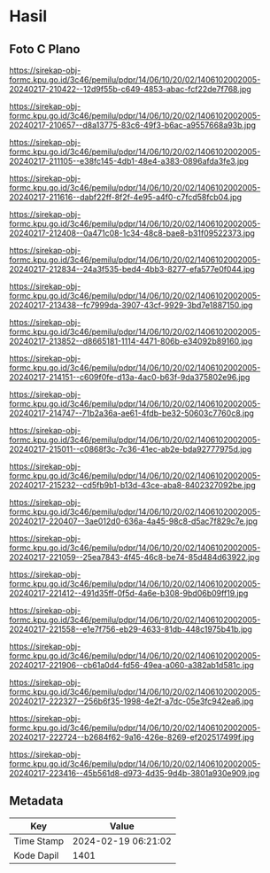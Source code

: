 # Hasil

## Foto C Plano

https://sirekap-obj-formc.kpu.go.id/3c46/pemilu/pdpr/14/06/10/20/02/1406102002005-20240217-210422--12d9f55b-c649-4853-abac-fcf22de7f768.jpg

https://sirekap-obj-formc.kpu.go.id/3c46/pemilu/pdpr/14/06/10/20/02/1406102002005-20240217-210657--d8a13775-83c6-49f3-b6ac-a9557668a93b.jpg

https://sirekap-obj-formc.kpu.go.id/3c46/pemilu/pdpr/14/06/10/20/02/1406102002005-20240217-211105--e38fc145-4db1-48e4-a383-0896afda3fe3.jpg

https://sirekap-obj-formc.kpu.go.id/3c46/pemilu/pdpr/14/06/10/20/02/1406102002005-20240217-211616--dabf22ff-8f2f-4e95-a4f0-c7fcd58fcb04.jpg

https://sirekap-obj-formc.kpu.go.id/3c46/pemilu/pdpr/14/06/10/20/02/1406102002005-20240217-212408--0a471c08-1c34-48c8-bae8-b31f09522373.jpg

https://sirekap-obj-formc.kpu.go.id/3c46/pemilu/pdpr/14/06/10/20/02/1406102002005-20240217-212834--24a3f535-bed4-4bb3-8277-efa577e0f044.jpg

https://sirekap-obj-formc.kpu.go.id/3c46/pemilu/pdpr/14/06/10/20/02/1406102002005-20240217-213438--fc7999da-3907-43cf-9929-3bd7e1887150.jpg

https://sirekap-obj-formc.kpu.go.id/3c46/pemilu/pdpr/14/06/10/20/02/1406102002005-20240217-213852--d8665181-1114-4471-806b-e34092b89160.jpg

https://sirekap-obj-formc.kpu.go.id/3c46/pemilu/pdpr/14/06/10/20/02/1406102002005-20240217-214151--c609f0fe-d13a-4ac0-b63f-9da375802e96.jpg

https://sirekap-obj-formc.kpu.go.id/3c46/pemilu/pdpr/14/06/10/20/02/1406102002005-20240217-214747--71b2a36a-ae61-4fdb-be32-50603c7760c8.jpg

https://sirekap-obj-formc.kpu.go.id/3c46/pemilu/pdpr/14/06/10/20/02/1406102002005-20240217-215011--c0868f3c-7c36-41ec-ab2e-bda92777975d.jpg

https://sirekap-obj-formc.kpu.go.id/3c46/pemilu/pdpr/14/06/10/20/02/1406102002005-20240217-215232--cd5fb9b1-b13d-43ce-aba8-8402327092be.jpg

https://sirekap-obj-formc.kpu.go.id/3c46/pemilu/pdpr/14/06/10/20/02/1406102002005-20240217-220407--3ae012d0-636a-4a45-98c8-d5ac7f829c7e.jpg

https://sirekap-obj-formc.kpu.go.id/3c46/pemilu/pdpr/14/06/10/20/02/1406102002005-20240217-221059--25ea7843-4f45-46c8-be74-85d484d63922.jpg

https://sirekap-obj-formc.kpu.go.id/3c46/pemilu/pdpr/14/06/10/20/02/1406102002005-20240217-221412--491d35ff-0f5d-4a6e-b308-9bd06b09ff19.jpg

https://sirekap-obj-formc.kpu.go.id/3c46/pemilu/pdpr/14/06/10/20/02/1406102002005-20240217-221558--e1e7f756-eb29-4633-81db-448c1975b41b.jpg

https://sirekap-obj-formc.kpu.go.id/3c46/pemilu/pdpr/14/06/10/20/02/1406102002005-20240217-221906--cb61a0d4-fd56-49ea-a060-a382ab1d581c.jpg

https://sirekap-obj-formc.kpu.go.id/3c46/pemilu/pdpr/14/06/10/20/02/1406102002005-20240217-222327--256b6f35-1998-4e2f-a7dc-05e3fc942ea6.jpg

https://sirekap-obj-formc.kpu.go.id/3c46/pemilu/pdpr/14/06/10/20/02/1406102002005-20240217-222724--b2684f62-9a16-426e-8269-ef202517499f.jpg

https://sirekap-obj-formc.kpu.go.id/3c46/pemilu/pdpr/14/06/10/20/02/1406102002005-20240217-223416--45b561d8-d973-4d35-9d4b-3801a930e909.jpg


## Metadata

| Key        | Value               |
| ---------- | ------------------- |
| Time Stamp | 2024-02-19 06:21:02 |
| Kode Dapil | 1401                |



